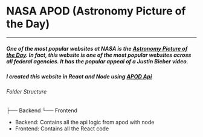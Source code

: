 # NASA APOD (Astronomy Picture of the Day)

---

##### One of the most popular websites at NASA is the [Astronomy Picture of the Day](https://apod.nasa.gov/apod/astropix.html). In fact, this website is one of the most popular websites across all federal agencies. It has the popular appeal of a Justin Bieber video.

##### I created this website in React and Node using [APOD Api](https://github.com/nasa/apod-api)

###### Folder Structure

├── Backend
└── Frontend

- Backend: Contains all the api logic from apod with node
- Frontend: Contains all the React code
